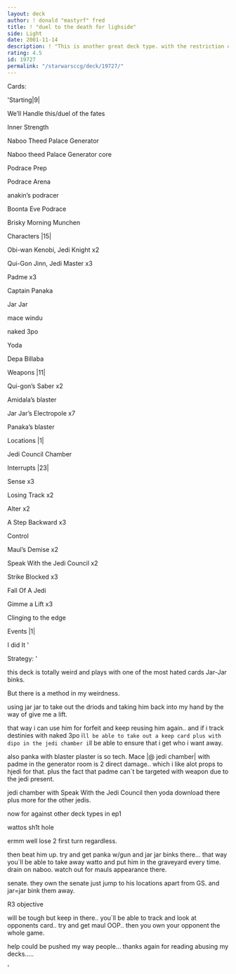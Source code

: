 ```yaml
---
layout: deck
author: ! donald "mastyrf" fred
title: ! "duel to the death for lighside"
side: Light
date: 2001-11-14
description: ! "This is another great deck type. with the restriction of the darkside to one jedi this decktype will be predominate in the current ep1 enviroument till Theed Palace comes out."
rating: 4.5
id: 19727
permalink: "/starwarsccg/deck/19727/"
---
```

Cards: 

'Starting|9| 

We&#8217;ll Handle this/duel of the fates 

Inner Strength 

Naboo Theed Palace Generator 

Naboo theed Palace Generator core 

Podrace Prep 

Podrace Arena 

anakin&#8217;s podracer 

Boonta Eve Podrace 

Brisky Morning Munchen


Characters |15| 

Obi-wan Kenobi, Jedi Knight x2

Qui-Gon Jinn, Jedi Master x3

Padme x3 

Captain Panaka

Jar Jar 

mace windu

naked 3po

Yoda 

Depa Billaba 


Weapons |11| 

Qui-gon&#8217;s Saber x2 

Amidala&#8217;s blaster 

Jar Jar&#8217;s Electropole x7

Panaka&#8217;s blaster 


Locations |1|

Jedi Council Chamber 


Interrupts |23| 

Sense x3 

Losing Track x2 

Alter x2 

A Step Backward x3 

Control

Maul&#8217;s Demise x2 

Speak With the Jedi Council x2 

Strike Blocked x3

Fall Of A Jedi 

Gimme a Lift x3

Clinging to the edge 


Events |1| 

I did It   '

Strategy: '

this deck is totally weird and plays with one of the most hated cards Jar-Jar binks.


But there is a method in my weirdness.


using jar jar to take out the driods and taking him back into my hand by the way of give me a lift.


that way i can use him for forfeit and keep reusing him again.. and if i track destinies with naked 3po i`ll be able to take out a keep card plus with dipo in the jedi chamber i`ll be able to ensure that i get who i want away.


also panka with blaster plaster is so tech. Mace |@ jedi chamber| with padme in the generator room is 2 direct damage.. which i like alot props to hjedi for that. plus the fact that padme can`t be targeted with weapon due to the jedi present.


jedi chamber with Speak With the Jedi Council  then yoda download there plus more for the other jedis.


now for against other deck types in ep1


wattos sh1t hole

ermm well lose 2 first turn regardless.

then beat him up. try and get panka w/gun and jar jar binks there... that way you`ll be able to take away watto and put him in the graveyard every time. drain on naboo. watch out for mauls appearance there.


senate. they own the senate just jump to his locations apart from GS. and jar=jar bink them away.


R3 objective


will be tough but keep in there.. you`ll be able to track and look at opponents card.. try and get maul OOP.. then you own your opponent the whole game.


help could be pushed my way people... thanks again for reading abusing my decks.....






'
